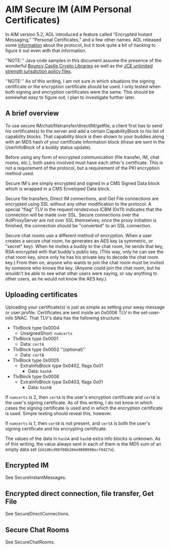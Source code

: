 # AIM Secure IM (AIM Personal Certificates) #

In AIM version 5.2, AOL introduced a feature called "Encrypted Instant Messaging," "Personal Certificates," and a few other names. AOL released some [information](http://enterprise.netscape.com/products/aim/personalcerts/) about the protocol, but it took quite a bit of hacking to figure it out even with that information.

''NOTE:'' Java code samples in this document assume the presence of the wonderful [Bouncy Castle Crypto Libraries](http://www.bouncycastle.org) as well as the [JCE unlimited strength jurisdiction policy files](http://java.sun.com/products/jce/index-14.html#UnlimitedDownload).

''NOTE:'' As of this writing, I am not sure in which situations the signing certificate or the encryption certificate should be used. I only tested when both signing and encryption certificates were the same. This should be somewhat easy to figure out; I plan to investigate further later.

## A brief overview ##

To use secure IM/chat/filetransfer/directIM/getfile, a client first has to send his certificate(s) to the server and add a certain CapabilityBlock to his list of capability blocks. That capability block is then shown to your buddies along with an MD5 hash of your certificate information block (these are sent in the UserInfoBlock of a buddy status update).

Before using any form of encrypted communication (file transfer, IM, chat rooms, etc.), both users involved must have each other's certificate. This is not a requirement of the protocol, but a requirement of the PKI encryption method used.

Secure IM's are simply encrypted and signed in a CMS Signed Data block which is wrapped in a CMS Enveloped Data block.

Secure file transfers, Direct IM connections, and Get File connections are encrypted using SSL without any other modification to the protocol. A special "flag" TLV in the request rendezvous ICBM (0x11) indicates that the connection will be made over SSL. Secure connections over the AolProxyServer are not over SSL themselves; once the proxy initiation is finished, the connection should be "converted" to an SSL connection.

Secure chat rooms use a different method of encryption. When a user creates a secure chat room, he generates an AES key (a symmetric, or "secret" key). When he invites a buddy to the chat room, he sends that key, RSA-encrypted with that buddy's public key. (This way, only he can see the chat room key, since only he has his private key to decode the chat room key.) From then on, anyone who wants to join the chat room must be invited by someone who knows the key. (Anyone could join the chat room, but he wouldn't be able to see what other users were saying, or say anything to other users, as he would not know the AES key.)

## Uploading certificates ##

Uploading your certificate(s) is just as simple as setting your away message or user profile. Certificates are sent inside an 0x0006 TLV in the set-user-info SNAC. That TLV's data has the following structure:

  * TlvBlock type 0x0004
    * UnsignedShort: `numcerts`
  * TlvBlock type 0x0001
    * Data: `certA`
  * TlvBlock type 0x0002 ''(optional)''
    * Data: `certB`
  * TlvBlock type 0x0005
    * ExtraInfoBlock type 0x0402, flags 0x01
      * Data: `hashA`
  * TlvBlock type 0x0006
    * ExtraInfoBlock type 0x0403, flags 0x01
      * Data: `hashB`

If `numcerts` is 2, then `certA` is the user's encryption certificate and `certB` is the user's signing certificate. As of this writing, I do not know in which cases the signing certificate is used and in which the encryption certificate is used. Simple testing should reveal this, however.

If `numcerts` is 1, then `certB` is not present, and `certA` is both the user's signing certificate and his encrypting certificate.

The values of the data in `hashA` and `hashB` extra info blocks is unknown. As of this writing, the value always sent in each of them is the MD5 sum of an empty data set (`d41d8cd98f00b204e9800998ecf8427e`).

## Encrypted IM ##

See SecureInstantMessages.

## Encrypted direct connection, file transfer, Get File ##

See SecureDirectConnections.

## Secure Chat Rooms ##

See SecureChatRooms.